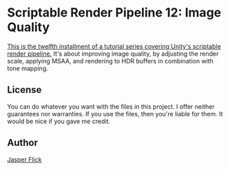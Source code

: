 # Scriptable Render Pipeline 12: Image Quality

[This is the twelfth installment of a tutorial series covering Unity's scriptable render pipeline.](https://catlikecoding.com/unity/tutorials/scriptable-render-pipeline/post-processing/) It's about improving image quality, by adjusting the render scale, applying MSAA, and rendering to HDR buffers in combination with tone mapping.

## License

You can do whatever you want with the files in this project. I offer neither guarantees nor warranties. If you use the files, then you're liable for them. It would be nice if you gave me credit.

## Author

[Jasper Flick](https://catlikecoding.com/jasper-flick/)